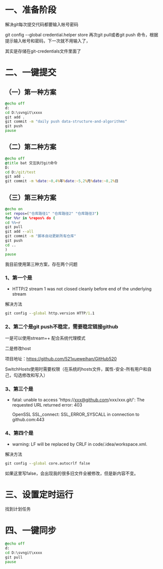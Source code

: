 # 一、准备阶段

解决git每次提交代码都要输入帐号密码

git config --global credential.helper store
再次git pull或者git push 命令，根据提示输入帐号和密码，下一次就不用输入了，

其实是存储在git-credentials文件里面了

# 二、一键提交
## （一）第一种方案

```bat
@echo off
d:
cd D:\svngit\xxxx
git add .
git commit -m "daily push data-structure-and-algorithms"
git push
pause
```

## （二）第二种方案

```bat
@echo off
@title bat 交互执行git命令
D:
cd D:/git/test
git add .
git commit -m %date:~0,4%年%date:~5,2%月%date:~8,2%日
```

## （三）第三种方案

```bat
@echo on
set repos=("仓库路径1" "仓库路径2" "仓库路径3")
for %%r in %repos% do (
cd %%~r
git pull
git add --all
git commit -m "脚本自动更新所有仓库"
git push
cd ..
)
pause
```

我目前使用第三种方案，存在两个问题

### 1、第一个是

- HTTP/2 stream 1 was not closed cleanly before end of the underlying stream

解决方法

```bat
git config --global http.version HTTP/1.1
```

### 2、第二个是git push不稳定，需要稳定链接github

一是可以使用stream++ 配合系统代理模式

二是修改host

项目地址：https://github.com/521xueweihan/GitHub520

SwitchHosts使用时需要权限（在系统的hosts文件，属性-安全-所有用户和自己，勾选修改和写入）

### 3、第三个是

- fatal: unable to access 'https://xxx@github.com/xxx/xxx.git/': The requested URL returned error: 403

  OpenSSL SSL_connect: SSL_ERROR_SYSCALL in connection to github.com:443

### 4、第四个是

- warning: LF will be replaced by CRLF in code/.idea/workspace.xml.

解决方法

```bat
git config --global core.autocrlf false
```

如果这里写false，会出现我的很多旧文件全被修改，但是新内容不变。

# 三、设置定时运行
找到计划任务



# 四、一键同步

```bat
@echo off
d:
cd D:\svngit\xxxx
git pull
pause
```

